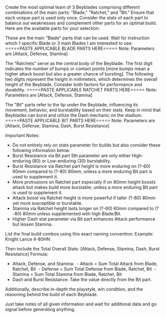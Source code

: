 Create the most optimal team of 3 Beyblades comprising different combinations of the main parts: "Blade," "Ratchet," and "Bit." Ensure that each unique part is used only once. Consider the stats of each part to balance out weaknesses and complement other parts for an optimal build. Here are the available parts for your selection:

These are the main "Blade" parts that can be used. Wait for instruction which 1 specific Blade or 3 main Blades I am interested to use:
=====PASTE APPLICABLE BLADE PARTS HERE=====
Note: Parameters are [Attack, Defense, Stamina]

The "Ratchets" serve as the central body of the Beyblade. The first digit indicates the number of bumps or contact points [more bumps mean a higher attack boost but also a greater chance of bursting]. The following two digits represent the height in millimeters, which determines the overall height of the Beyblade. Consider both factors for performance and durability.
=====PASTE APPLICABLE RATCHET PARTS HERE=====
Note: Parameters are [Attack, Defense, Stamina]

The "Bit" parts refer to the tip under the Beyblade, influencing its movement, behavior, and burstability based on their stats. Keep in mind that Beyblades can burst and utilize the Dash mechanic on the stadium.
=====PASTE APPLICABLE BIT PARTS HERE=====
Note: Parameters are [Attack, Defense, Stamina, Dash, Burst Resistance]

Important Notes:
- Do not entirely rely on stats parameter for builds but also consider these following information below.
- Burst Resistance via Bit part 5th parameter are only either High-enduring (80) or Low-enduring (30) burstability.
- Burst Resistance via Ratchet part height is more enduring on (?-60) 60mm compared to (?-80) 80mm; unless a more enduring Bit part is used to supplement it.
- More protrusions on Ratchet part especially if on 80mm height boosts attack but makes build more burstable; unless a more enduring Bit part is used to supplement it.
- Attack boost via Ratchet height is more powerful if taller (?-80) 80mm yet more susceptible or burstable.
- Stamina via Ratchet height lasts longer on (?-60) 60mm compared to (?-80) 80mm unless supplemented with high Blade/Bit.
- Higher Dash stat parameter via Bit part enhances Attack performance but lessen Stamina.

List the final build combos using this exact naming convention:
Example: Knight Lance 4-80HN

Then include the Total Overall Stats: [Attack, Defense, Stamina, Dash, Burst Resistance]
Formula:
- Attack, Defense, and Stamina:
 - Attack = Sum Total Attack from Blade, Ratchet, Bit
 - Defense = Sum Total Defense from Blade, Ratchet, Bit
 - Stamina = Sum Total Stamina from Blade, Ratchet, Bit
- Dash and Burst Resistance: Take the value directly from the Bit part.

Additionally, describe in-depth the playstyle, win condition, and the reasoning behind the build of each Beyblade.

Just take notes of all given information and wait for additional data and go signal before generating anything.

